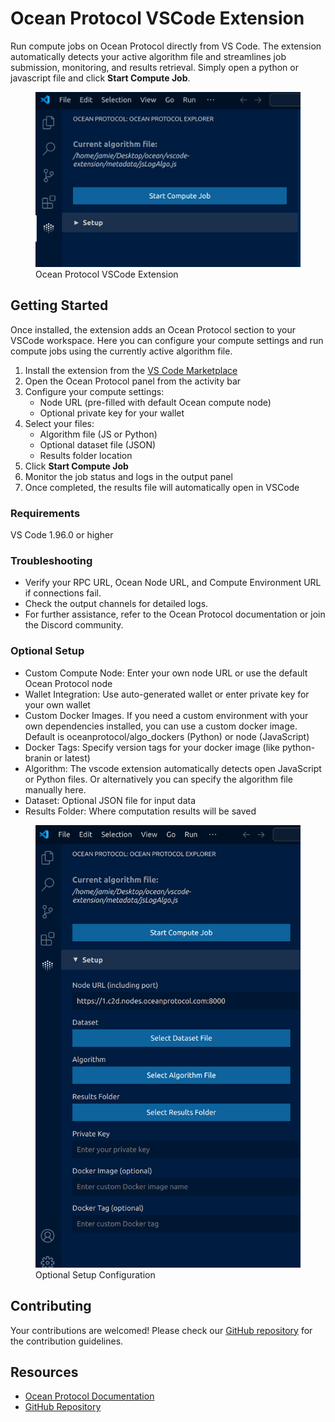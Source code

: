# Ocean Protocol VSCode Extension

Run compute jobs on Ocean Protocol directly from VS Code. The extension automatically detects your active algorithm file and streamlines job submission, monitoring, and results retrieval. Simply open a python or javascript file and click **Start Compute Job**.

<figure><img src=".gitbook/assets/vscode/main-screenshot.png" alt="Ocean Protocol VSCode Extension"><figcaption>Ocean Protocol VSCode Extension</figcaption></figure>

## Getting Started

Once installed, the extension adds an Ocean Protocol section to your VSCode workspace. Here you can configure your compute settings and run compute jobs using the currently active algorithm file.

1. Install the extension from the [VS Code Marketplace](https://bit.ly/41UsXnn)
2. Open the Ocean Protocol panel from the activity bar
3. Configure your compute settings:
   - Node URL (pre-filled with default Ocean compute node)
   - Optional private key for your wallet
4. Select your files:
   - Algorithm file (JS or Python)
   - Optional dataset file (JSON)
   - Results folder location
5. Click **Start Compute Job**
6. Monitor the job status and logs in the output panel
7. Once completed, the results file will automatically open in VSCode

### Requirements

VS Code 1.96.0 or higher

### Troubleshooting

- Verify your RPC URL, Ocean Node URL, and Compute Environment URL if connections fail.
- Check the output channels for detailed logs.
- For further assistance, refer to the Ocean Protocol documentation or join the Discord community.

### Optional Setup

- Custom Compute Node: Enter your own node URL or use the default Ocean Protocol node
- Wallet Integration: Use auto-generated wallet or enter private key for your own wallet
- Custom Docker Images. If you need a custom environment with your own dependencies installed, you can use a custom docker image. Default is oceanprotocol/algo_dockers (Python) or node (JavaScript)
- Docker Tags: Specify version tags for your docker image (like python-branin or latest)
- Algorithm: The vscode extension automatically detects open JavaScript or Python files. Or alternatively you can specify the algorithm file manually here.
- Dataset: Optional JSON file for input data
- Results Folder: Where computation results will be saved

<figure><img src=".gitbook/assets/vscode/setup-screenshot.png" alt="Ocean Protocol VSCode Extension Optional Setup"><figcaption>Optional Setup Configuration</figcaption></figure>

## Contributing

Your contributions are welcomed! Please check our [GitHub repository](https://github.com/oceanprotocol/vscode-extension) for the contribution guidelines.

## Resources

- [Ocean Protocol Documentation](https://docs.oceanprotocol.com)
- [GitHub Repository](https://github.com/oceanprotocol)
